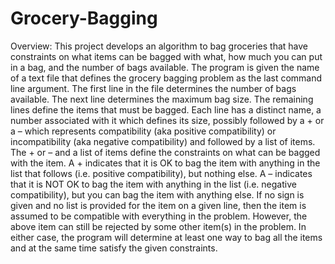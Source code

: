 # Grocery-Bagging

Overview:
This project develops an algorithm to bag groceries that have constraints on what items can be bagged with what, how much you can put in a bag, and the number of bags available. The program is given the name of a text file that defines the grocery bagging problem as the last command line argument. The first line in the file determines the number of bags available. The next line determines the maximum bag size. The remaining lines define the items that must be bagged. Each line has a distinct name, a number associated with it which defines its size, possibly followed by a + or a – which represents compatibility (aka positive compatibility) or incompatibility (aka negative compatibility) and followed by a list of items. The + or – and a list of items define the constraints on what can be bagged with the item. A + indicates that it is OK to bag the item with anything in the list that follows (i.e. positive compatibility), but nothing else. A – indicates that it is NOT OK to bag the item with anything in the list (i.e. negative compatibility), but you can bag the item with anything else. If no sign is given and no list is provided for the item on a given line, then the item is assumed to be compatible with everything in the problem. However, the above item can still be rejected by some other item(s) in the problem. In either case, the program will determine at least one way to bag all the items and at the same time satisfy the given constraints.


